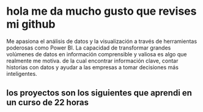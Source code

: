 # hola me da mucho gusto que revises mi github
Me apasiona el análisis de datos y la visualización a través de herramientas poderosas como Power BI.
La capacidad de transformar grandes volúmenes de datos en información comprensible y valiosa es algo que realmente me motiva.
de la cual encontrar información clave, contar historias con datos y ayudar a las empresas a tomar decisiones más inteligentes.

## los proyectos son los siguientes que aprendi en un curso de 22 horas

